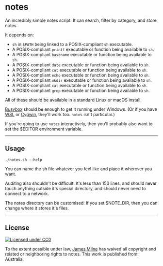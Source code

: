 # notes

An incredibly simple notes script. It can search, filter by category, and store notes.

It depends on:

* ```sh``` in ```$PATH``` being linked to a POSIX-compliant ```sh``` executable.
* A POSIX-compliant ```printf``` executable or function being available to ```sh```.
* A POSIX-compliant ```basename``` executable or function being available to ```sh```.
* A POSIX-compliant ```date``` executable or function being available to ```sh```.
* A POSIX-compliant ```cut``` executable or function being available to ```sh```.
* A POSIX-compliant ```echo``` executable or function being available to ```sh```.
* A POSIX-compliant ```mkdir``` executable or function being available to ```sh```.
* A POSIX-compliant ```cat``` executable or function being available to ```sh```.
* A POSIX-compliant ```grep``` executable or function being available to ```sh```.

All of these should be available in a standard Linux or macOS install.

[Busybox](https://www.busybox.net/) should be enough to get it running under Windows. (Or if you have [WSL](https://docs.microsoft.com/en-us/windows/wsl/about) or [Cygwin](https://www.cygwin.com/), they'll work too. ```notes``` isn't particular.)

If you're going to use ```notes``` interactively, then you'll probably also want to set the $EDITOR environment variable.

---

## Usage

```
./notes.sh --help
```

You can name the sh file whatever you feel like and place it wherever you want.

Auditing also shouldn't be difficult: It's less than 150 lines, and should never touch anything outside it's special directory, and should never need to connect to a network.

The notes directory can be customised: If you set $NOTE_DIR, then you can change where it stores it's files.

---

## License

[![Licensed under CC0](https://i.creativecommons.org/p/zero/1.0/88x31.png)](https://creativecommons.org/publicdomain/zero/1.0/)

To the extent possible under law, [James Milne](https://github.com/shakna-israel/notes) has waived all copyright and related or neighboring rights to notes. This work is published from: Australia.
